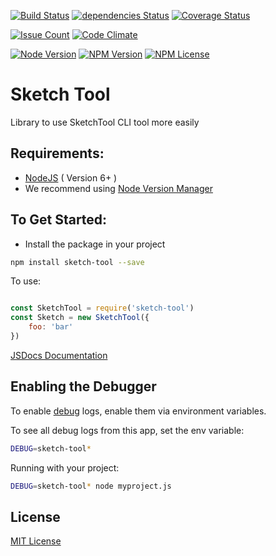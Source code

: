 [![Build Status](https://drone.stackdot.com/api/badges/stackdot/sketch-tool/status.svg?maxAge=60)](https://drone.stackdot.com/stackdot/sketch-tool) [![dependencies Status](https://img.shields.io/david/stackdot/sketch-tool.svg?maxAge=60)](https://david-dm.org/stackdot/sketch-tool) [![Coverage Status](https://coveralls.io/repos/github/stackdot/sketch-tool/badge.svg?branch=master)](https://coveralls.io/github/stackdot/sketch-tool?branch=master)

[![Issue Count](https://codeclimate.com/github/stackdot/sketch-tool/badges/issue_count.svg)](https://codeclimate.com/github/stackdot/sketch-tool) [![Code Climate](https://codeclimate.com/github/stackdot/sketch-tool/badges/gpa.svg)](https://codeclimate.com/github/stackdot/sketch-tool)

[![Node Version](https://img.shields.io/node/v/sketch-tool.svg?maxAge=60)](https://www.npmjs.com/package/sketch-tool) [![NPM Version](https://img.shields.io/npm/v/sketch-tool.svg?maxAge=60)](https://www.npmjs.com/package/sketch-tool)  [![NPM License](https://img.shields.io/npm/l/sketch-tool.svg?maxAge=60)](https://www.npmjs.com/package/sketch-tool) 







Sketch Tool
===

Library to use SketchTool CLI tool more easily







Requirements:
---

- [NodeJS](https://nodejs.org/en/download/) ( Version 6+ )
 - We recommend using [Node Version Manager](https://github.com/creationix/nvm)






To Get Started:
---

- Install the package in your project

```bash
npm install sketch-tool --save
```

To use:
```javascript

const SketchTool = require('sketch-tool')
const Sketch = new SketchTool({
	foo: 'bar'
})

```


[JSDocs Documentation](https://stackdot.github.io/sketch-tool/index.html)








Enabling the Debugger
---

To enable [debug](https://github.com/visionmedia/debug) logs, enable them via environment variables.

To see all debug logs from this app, set the env variable:

```bash
DEBUG=sketch-tool*
```

Running with your project:

```bash
DEBUG=sketch-tool* node myproject.js
```










License
----

[MIT License](http://en.wikipedia.org/wiki/MIT_License)
